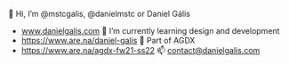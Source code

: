 👋 Hi, I’m @mstcgalis, @danielmstc or Daniel Gális
- www.danielgalis.com
🌱 I’m currently learning design and development
- https://www.are.na/daniel-galis
👥 Part of AGDX
- https://www.are.na/agdx-fw21-ss22
📫 contact@danielgalis.com
